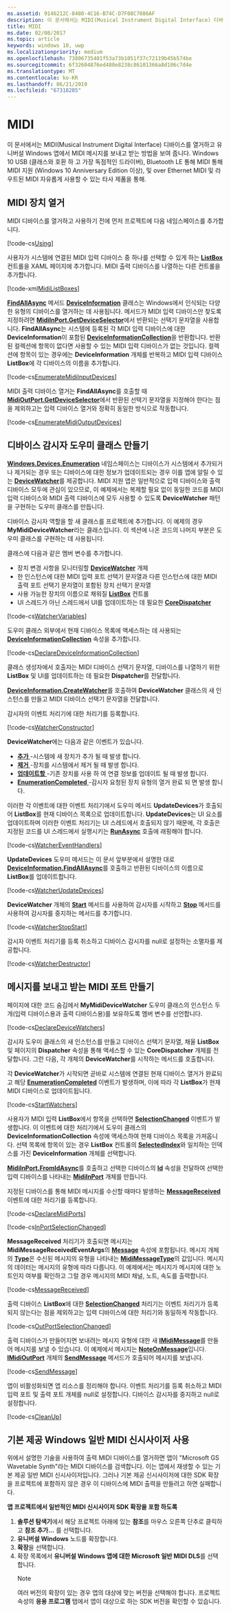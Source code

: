 ```yaml
---
ms.assetid: 9146212C-8480-4C16-B74C-D7F08C7086AF
description: 이 문서에서는 MIDI(Musical Instrument Digital Interface) 디바이스를 열거하고 유니버설 Windows 앱에서 MIDI 메시지를 보내고 받는 방법을 보여 줍니다.
title: MIDI
ms.date: 02/08/2017
ms.topic: article
keywords: windows 10, uwp
ms.localizationpriority: medium
ms.openlocfilehash: 73806735401f53a73b1051f37c72119b45b574be
ms.sourcegitcommit: 6f32604876ed480e8238c86101366a8d106c7d4e
ms.translationtype: MT
ms.contentlocale: ko-KR
ms.lasthandoff: 06/21/2019
ms.locfileid: "67318285"
---
```

# <a name="midi"></a>MIDI



이 문서에서는 MIDI(Musical Instrument Digital Interface) 디바이스를 열거하고 유니버설 Windows 앱에서 MIDI 메시지를 보내고 받는 방법을 보여 줍니다. Windows 10 USB (클래스와 호환 하 고 가장 독점적인 드라이버), Bluetooth LE 통해 MIDI 통해 MIDI 지원 (Windows 10 Anniversary Edition 이상), 및 over Ethernet MIDI 및 라우트된 MIDI 자유롭게 사용할 수 있는 타사 제품을 통해.

## <a name="enumerate-midi-devices"></a>MIDI 장치 열거

MIDI 디바이스를 열거하고 사용하기 전에 먼저 프로젝트에 다음 네임스페이스를 추가합니다.

[!code-cs[Using](./code/MIDIWin10/cs/MainPage.xaml.cs#SnippetUsing)]

사용자가 시스템에 연결된 MIDI 입력 디바이스 중 하나를 선택할 수 있게 하는 [**ListBox**](https://docs.microsoft.com/uwp/api/Windows.UI.Xaml.Controls.ListBox) 컨트롤을 XAML 페이지에 추가합니다. MIDI 출력 디바이스를 나열하는 다른 컨트롤을 추가합니다.

[!code-xml[MidiListBoxes](./code/MIDIWin10/cs/MainPage.xaml#SnippetMidiListBoxes)]

[  **FindAllAsync**](https://docs.microsoft.com/uwp/api/windows.devices.enumeration.deviceinformation.findallasync) 메서드 [**DeviceInformation**](https://docs.microsoft.com/uwp/api/Windows.Devices.Enumeration.DeviceInformation) 클래스는 Windows에서 인식되는 다양한 유형의 디바이스를 열거하는 데 사용됩니다. 메서드가 MIDI 입력 디바이스만 찾도록 지정하려면 [**MidiInPort.GetDeviceSelector**](https://docs.microsoft.com/uwp/api/windows.devices.midi.midiinport.getdeviceselector)에서 반환되는 선택기 문자열을 사용합니다. **FindAllAsync**는 시스템에 등록된 각 MIDI 입력 디바이스에 대한 **DeviceInformation**이 포함된 [**DeviceInformationCollection**](https://docs.microsoft.com/uwp/api/Windows.Devices.Enumeration.DeviceInformationCollection)을 반환합니다. 반환된 컬렉션에 항목이 없다면 사용할 수 있는 MIDI 입력 디바이스가 없는 것입니다. 컬렉션에 항목이 있는 경우에는 **DeviceInformation** 개체를 반복하고 MIDI 입력 디바이스 **ListBox**에 각 디바이스의 이름을 추가합니다.

[!code-cs[EnumerateMidiInputDevices](./code/MIDIWin10/cs/MainPage.xaml.cs#SnippetEnumerateMidiInputDevices)]

MIDI 출력 디바이스 열거는 **FindAllAsync**를 호출할 때 [**MidiOutPort.GetDeviceSelector**](https://docs.microsoft.com/uwp/api/windows.devices.midi.midioutport.getdeviceselector)에서 반환된 선택기 문자열을 지정해야 한다는 점을 제외하고는 입력 디바이스 열거와 정확히 동일한 방식으로 작동합니다.

[!code-cs[EnumerateMidiOutputDevices](./code/MIDIWin10/cs/MainPage.xaml.cs#SnippetEnumerateMidiOutputDevices)]



## <a name="create-a-device-watcher-helper-class"></a>디바이스 감시자 도우미 클래스 만들기

[  **Windows.Devices.Enumeration**](https://docs.microsoft.com/uwp/api/Windows.Devices.Enumeration) 네임스페이스는 디바이스가 시스템에서 추가되거나 제거되는 경우 또는 디바이스에 대한 정보가 업데이트되는 경우 이를 앱에 알릴 수 있는 [**DeviceWatcher**](https://docs.microsoft.com/uwp/api/Windows.Devices.Enumeration.DeviceWatcher)를 제공합니다. MIDI 지원 앱은 일반적으로 입력 디바이스와 출력 디바이스 모두에 관심이 있으므로, 이 예제에서는 복제할 필요 없이 동일한 코드를 MIDI 입력 디바이스와 MIDI 출력 디바이스에 모두 사용할 수 있도록 **DeviceWatcher** 패턴을 구현하는 도우미 클래스를 만듭니다.

디바이스 감시자 역할을 할 새 클래스를 프로젝트에 추가합니다. 이 예제의 경우 **MyMidiDeviceWatcher**라는 클래스입니다. 이 섹션에 나온 코드의 나머지 부분은 도우미 클래스를 구현하는 데 사용됩니다.

클래스에 다음과 같은 멤버 변수를 추가합니다.

-   장치 변경 사항을 모니터링할 [**DeviceWatcher**](https://docs.microsoft.com/uwp/api/Windows.Devices.Enumeration.DeviceWatcher) 개체
-   한 인스턴스에 대한 MIDI 입력 포트 선택기 문자열과 다른 인스턴스에 대한 MIDI 출력 포트 선택기 문자열이 포함된 장치 선택기 문자열
-   사용 가능한 장치의 이름으로 채워질 [**ListBox**](https://docs.microsoft.com/uwp/api/Windows.UI.Xaml.Controls.ListBox) 컨트롤
-   UI 스레드가 아닌 스레드에서 UI를 업데이트하는 데 필요한 [**CoreDispatcher**](https://docs.microsoft.com/uwp/api/Windows.UI.Core.CoreDispatcher)

[!code-cs[WatcherVariables](./code/MIDIWin10/cs/MyMidiDeviceWatcher.cs#SnippetWatcherVariables)]

도우미 클래스 외부에서 현재 디바이스 목록에 액세스하는 데 사용되는 [**DeviceInformationCollection**](https://docs.microsoft.com/uwp/api/Windows.Devices.Enumeration.DeviceInformationCollection) 속성을 추가합니다.

[!code-cs[DeclareDeviceInformationCollection](./code/MIDIWin10/cs/MyMidiDeviceWatcher.cs#SnippetDeclareDeviceInformationCollection)]

클래스 생성자에서 호출자는 MIDI 디바이스 선택기 문자열, 디바이스를 나열하기 위한 **ListBox** 및 UI를 업데이트하는 데 필요한 **Dispatcher**를 전달합니다.

[  **DeviceInformation.CreateWatcher**](https://docs.microsoft.com/uwp/api/windows.devices.enumeration.deviceinformation.createwatcher)를 호출하여 **DeviceWatcher** 클래스의 새 인스턴스를 만들고 MIDI 디바이스 선택기 문자열을 전달합니다.

감시자의 이벤트 처리기에 대한 처리기를 등록합니다.

[!code-cs[WatcherConstructor](./code/MIDIWin10/cs/MyMidiDeviceWatcher.cs#SnippetWatcherConstructor)]

**DeviceWatcher**에는 다음과 같은 이벤트가 있습니다.

-   [**추가** ](https://docs.microsoft.com/uwp/api/windows.devices.enumeration.devicewatcher.added) -시스템에 새 장치가 추가 될 때 발생 합니다.
-   [**제거** ](https://docs.microsoft.com/uwp/api/windows.devices.enumeration.devicewatcher.removed) -장치를 시스템에서 제거 될 때 발생 합니다.
-   [**업데이트할** ](https://docs.microsoft.com/uwp/api/windows.devices.enumeration.devicewatcher.updated) -기존 장치를 사용 하 여 연결 정보를 업데이트 될 때 발생 합니다.
-   [**EnumerationCompleted** ](https://docs.microsoft.com/uwp/api/windows.devices.enumeration.devicewatcher.enumerationcompleted) -감시자 요청된 장치 유형의 열거 완료 되 면 발생 합니다.

이러한 각 이벤트에 대한 이벤트 처리기에서 도우미 메서드 **UpdateDevices**가 호출되어 **ListBox**를 현재 디바이스 목록으로 업데이트합니다. **UpdateDevices**는 UI 요소를 업데이트하며 이러한 이벤트 처리기는 UI 스레드에서 호출되지 않기 때문에, 각 호출은 지정된 코드를 UI 스레드에서 실행시키는 [**RunAsync**](https://docs.microsoft.com/uwp/api/windows.ui.core.coredispatcher.runasync) 호출에 래핑해야 합니다.

[!code-cs[WatcherEventHandlers](./code/MIDIWin10/cs/MyMidiDeviceWatcher.cs#SnippetWatcherEventHandlers)]

**UpdateDevices** 도우미 메서드는 이 문서 앞부분에서 설명한 대로 [**DeviceInformation.FindAllAsync**](https://docs.microsoft.com/uwp/api/windows.devices.enumeration.deviceinformation.findallasync)를 호출하고 반환된 디바이스의 이름으로 **ListBox**를 업데이트합니다.

[!code-cs[WatcherUpdateDevices](./code/MIDIWin10/cs/MyMidiDeviceWatcher.cs#SnippetWatcherUpdateDevices)]

**DeviceWatcher** 개체의 [**Start**](https://docs.microsoft.com/uwp/api/windows.devices.enumeration.devicewatcher.start) 메서드를 사용하여 감시자를 시작하고 [**Stop**](https://docs.microsoft.com/uwp/api/windows.devices.enumeration.devicewatcher.stop) 메서드를 사용하여 감시자를 중지하는 메서드를 추가합니다.

[!code-cs[WatcherStopStart](./code/MIDIWin10/cs/MyMidiDeviceWatcher.cs#SnippetWatcherStopStart)]

감시자 이벤트 처리기를 등록 취소하고 디바이스 감시자를 null로 설정하는 소멸자를 제공합니다.

[!code-cs[WatcherDestructor](./code/MIDIWin10/cs/MyMidiDeviceWatcher.cs#SnippetWatcherDestructor)]

## <a name="create-midi-ports-to-send-and-receive-messages"></a>메시지를 보내고 받는 MIDI 포트 만들기

페이지에 대한 코드 숨김에서 **MyMidiDeviceWatcher** 도우미 클래스의 인스턴스 두 개(입력 디바이스용과 출력 디바이스용)를 보유하도록 멤버 변수를 선언합니다.

[!code-cs[DeclareDeviceWatchers](./code/MIDIWin10/cs/MainPage.xaml.cs#SnippetDeclareDeviceWatchers)]

감시자 도우미 클래스의 새 인스턴스를 만들고 디바이스 선택기 문자열, 채울 **ListBox** 및 페이지의 **Dispatcher** 속성을 통해 액세스할 수 있는 **CoreDispatcher** 개체를 전달합니다. 그런 다음, 각 개체의 **DeviceWatcher**를 시작하는 메서드를 호출합니다.

각 **DeviceWatcher**가 시작되면 곧바로 시스템에 연결된 현재 디바이스 열거가 완료되고 해당 [**EnumerationCompleted**](https://docs.microsoft.com/uwp/api/windows.devices.enumeration.devicewatcher.enumerationcompleted) 이벤트가 발생하며, 이에 따라 각 **ListBox**가 현재 MIDI 디바이스로 업데이트됩니다.

[!code-cs[StartWatchers](./code/MIDIWin10/cs/MainPage.xaml.cs#SnippetStartWatchers)]

사용자가 MIDI 입력 **ListBox**에서 항목을 선택하면 [**SelectionChanged**](https://docs.microsoft.com/uwp/api/windows.ui.xaml.controls.primitives.selector.selectionchanged) 이벤트가 발생합니다. 이 이벤트에 대한 처리기에서 도우미 클래스의 **DeviceInformationCollection** 속성에 액세스하여 현재 디바이스 목록을 가져옵니다. 선택 목록에 항목이 있는 경우 **ListBox** 컨트롤의 [**SelectedIndex**](https://docs.microsoft.com/uwp/api/windows.ui.xaml.controls.primitives.selector.selectedindex)와 일치하는 인덱스를 가진 **DeviceInformation** 개체를 선택합니다.

[  **MidiInPort.FromIdAsync**](https://docs.microsoft.com/uwp/api/windows.devices.midi.midiinport.fromidasync)를 호출하고 선택한 디바이스의 [**Id**](https://docs.microsoft.com/uwp/api/windows.devices.enumeration.deviceinformation.id) 속성을 전달하여 선택한 입력 디바이스를 나타내는 [**MidiInPort**](https://docs.microsoft.com/uwp/api/Windows.Devices.Midi.MidiInPort) 개체를 만듭니다.

지정된 디바이스를 통해 MIDI 메시지를 수신할 때마다 발생하는 [**MessageReceived**](https://docs.microsoft.com/uwp/api/windows.devices.midi.midiinport.messagereceived) 이벤트에 대한 처리기를 등록합니다.

[!code-cs[DeclareMidiPorts](./code/MIDIWin10/cs/MainPage.xaml.cs#SnippetDeclareMidiPorts)]

[!code-cs[InPortSelectionChanged](./code/MIDIWin10/cs/MainPage.xaml.cs#SnippetInPortSelectionChanged)]

**MessageReceived** 처리기가 호출되면 메시지는 **MidiMessageReceivedEventArgs**의 [**Message**](https://docs.microsoft.com/uwp/api/Windows.Devices.Midi.MidiMessageReceivedEventArgs) 속성에 포함됩니다. 메시지 개체의 [**Type**](https://docs.microsoft.com/uwp/api/windows.devices.midi.imidimessage.type)은 수신된 메시지의 유형을 나타내는 [**MidiMessageType**](https://docs.microsoft.com/uwp/api/Windows.Devices.Midi.MidiMessageType)의 값입니다. 메시지의 데이터는 메시지의 유형에 따라 다릅니다. 이 예제에서는 메시지가 메시지에 대한 노트인지 여부를 확인하고 그럴 경우 메시지의 MIDI 채널, 노트, 속도를 출력합니다.

[!code-cs[MessageReceived](./code/MIDIWin10/cs/MainPage.xaml.cs#SnippetMessageReceived)]

출력 디바이스 **ListBox**에 대한 [**SelectionChanged**](https://docs.microsoft.com/uwp/api/windows.ui.xaml.controls.primitives.selector.selectionchanged) 처리기는 이벤트 처리기가 등록되지 않는다는 점을 제외하고는 입력 디바이스에 대한 처리기와 동일하게 작동합니다.

[!code-cs[OutPortSelectionChanged](./code/MIDIWin10/cs/MainPage.xaml.cs#SnippetOutPortSelectionChanged)]

출력 디바이스가 만들어지면 보내려는 메시지 유형에 대한 새 [**IMidiMessage**](https://docs.microsoft.com/uwp/api/Windows.Devices.Midi.IMidiMessage)를 만들어 메시지를 보낼 수 있습니다. 이 예제에서 메시지는 [**NoteOnMessage**](https://docs.microsoft.com/uwp/api/Windows.Devices.Midi.MidiNoteOnMessage)입니다. [  **IMidiOutPort**](https://docs.microsoft.com/uwp/api/Windows.Devices.Midi.IMidiOutPort) 개체의 [**SendMessage**](https://docs.microsoft.com/uwp/api/windows.devices.midi.imidioutport.sendmessage) 메서드가 호출되어 메시지를 보냅니다.

[!code-cs[SendMessage](./code/MIDIWin10/cs/MainPage.xaml.cs#SnippetSendMessage)]

앱이 비활성화되면 앱 리소스를 정리해야 합니다. 이벤트 처리기를 등록 취소하고 MIDI 입력 포트 및 출력 포트 개체를 null로 설정합니다. 디바이스 감시자를 중지하고 null로 설정합니다.

[!code-cs[CleanUp](./code/MIDIWin10/cs/MainPage.xaml.cs#SnippetCleanUp)]

## <a name="using-the-built-in-windows-general-midi-synth"></a>기본 제공 Windows 일반 MIDI 신시사이저 사용

위에서 설명한 기술을 사용하여 출력 MIDI 디바이스를 열거하면 앱이 "Microsoft GS Wavetable Synth"라는 MIDI 디바이스를 검색합니다. 이는 앱에서 재생할 수 있는 기본 제공 일반 MIDI 신시사이저입니다. 그러나 기본 제공 신시사이저에 대한 SDK 확장을 프로젝트에 포함하지 않은 경우 이 디바이스에 MIDI 출력을 만들려고 하면 실패합니다.

**앱 프로젝트에서 일반적인 MIDI 신시사이저 SDK 확장을 포함 하도록**

1.  **솔루션 탐색기**에서 해당 프로젝트 아래에 있는 **참조**를 마우스 오른쪽 단추로 클릭하고 **참조 추가...** 를 선택합니다.
2.  **유니버설 Windows** 노드를 확장합니다.
3.  **확장**을 선택합니다.
4.  확장 목록에서 **유니버설 Windows 앱에 대한 Microsoft 일반 MIDI DLS**를 선택합니다.
    > [!NOTE] 
    > 여러 버전의 확장이 있는 경우 앱의 대상에 맞는 버전을 선택해야 합니다. 프로젝트 속성의 **응용 프로그램** 탭에서 앱이 대상으로 하는 SDK 버전을 확인할 수 있습니다.

 

 




